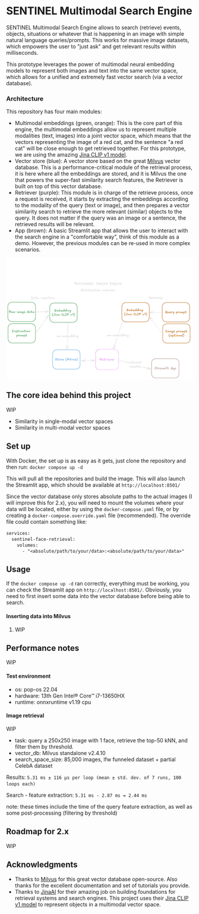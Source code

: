 # SENTINEL Multimodal Search Engine

SENTINEL Multimodal Search Engine allows to search (retrieve) events, objects, situations or whatever that is happening in an image with simple natural language queries/prompts. This works for massive image datasets, which empowers the user to "just ask" and get relevant results within milliseconds.

This prototype leverages the power of multimodal neural embedding models to represent both images and text into the same vector space, which allows for a unified and extremely fast vector search (via a vector database).


### Architecture

This repository has four main modules:

- Multimodal embeddings (green, orange): This is the core part of this engine, the multimodal embeddings allow us to represent multiple modalities (text, images) into a joint vector space, which means that the vectors representing the image of a red cat, and the sentence "a red cat" will be close enough to get retrieved together. For this prototype, we are using the amazing [Jina CLIP v1 model](https://jina.ai/news/jina-clip-v1-a-truly-multimodal-embeddings-model-for-text-and-image/).
- Vector store (blue): A vector store based on the great [Milvus](https://github.com/milvus-io/milvus) vector database. This is a performance-critical module of the retrieval process, it is here where all the embeddings are stored, and it is Milvus the one that powers the super-fast similarity search features, the Retriever is built on top of this vector database.
- Retriever (purple): This module is in charge of the retrieve process, once a request is received, it starts by extracting the embeddings according to the modality of the query (text or image), and then prepares a vector similarity search to retrieve the more relevant (similar) objects to the query. It does not matter if the query was an image or a sentence, the retrieved results will be relevant.
- App (brown): A basic Streamlit app that allows the user to interact with the search engine in a "comfortable way", think of this module as a demo. However, the previous modules can be re-used in more complex scenarios.

<p align="center">
  <img src="assets/readme/multimodal-search-architecture.png" align="middle" width = "1000" />
</p>

## The core idea behind this project
WIP
- Similarity in single-modal vector spaces
- Similarity in multi-modal vector spaces

## Set up

With Docker, the set up is as easy as it gets, just clone the repository and then run: `docker compose up -d`

This will pull all the repositories and build the image. This will also launch the Streamlit app, which should be available at `http://localhost:8501/`

Since the vector database only stores absolute paths to the actual images (I will improve this for 2.x), you will need to mount the volumes where your data will be located, either by using the `docker-compose.yaml` file, or by creating a `docker-compose.override.yaml` file (recommended). The override file could contain something like:

```
services:
  sentinel-face-retrieval:
    volumes:
      - "<absolute/path/to/your/data>:<absolute/path/to/your/data>"
```

## Usage

If the `docker compose up -d` ran correctly, everything must be working, you can check the Streamlit app on `http://localhost:8501/`. Obviously, you need to first insert some data into the vector database before being able to search.

#### Inserting data into Milvus
1. WIP

## Performance notes

WIP

#### Test environment
- os: pop-os 22.04
- hardware: 13th Gen Intel® Core™ i7-13650HX
- runtime: onnxruntime v1.19 cpu

#### Image retrieval
WIP

- task: query a 250x250 image with 1 face, retrieve the top-50 kNN, and filter them by threshold.
- vector_db: Milvus standalone v2.4.10
- search_space_size: 85,000 images, lfw funneled dataset + partial CelebA dataset

Results: `5.31 ms ± 116 μs per loop (mean ± std. dev. of 7 runs, 100 loops each)`

Search - feature extraction: `5.31 ms - 2.87 ms = 2.44 ms`

note: these times include the time of the query feature extraction, as well as some post-processing (filtering by threshold)

## Roadmap for 2.x

WIP

## Acknowledgments

- Thanks to [Milvus](https://github.com/milvus-io/milvus) for this great vector database open-source. Also thanks for the excellent documentation and set of tutorials you provide.
- Thanks to [JinaAI](https://jina.ai/) for their amazing job on building foundations for retrieval systems and search engines. This project uses their [Jina CLIP v1 model](https://jina.ai/news/jina-clip-v1-a-truly-multimodal-embeddings-model-for-text-and-image/) to represent objects in a multimodal vector space.
